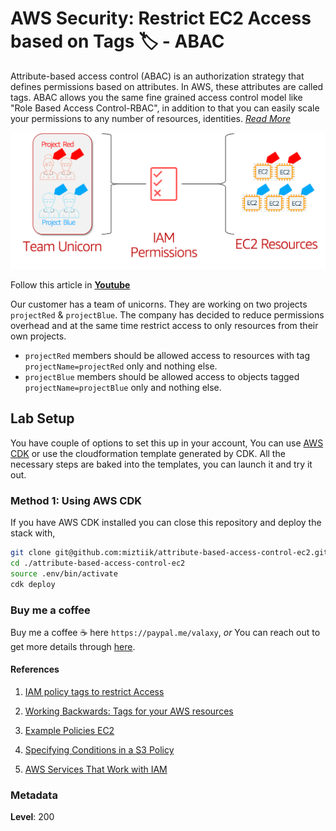 # AWS Security: Restrict EC2 Access based on Tags 🏷 - ABAC

Attribute-based access control (ABAC) is an authorization strategy that defines permissions based on attributes. In AWS, these attributes are called tags. ABAC allows you the same fine grained access control model like "Role Based Access Control-RBAC", in addition to that you can easily scale your permissions to any number of resources, identities. _[Read More](https://docs.aws.amazon.com/IAM/latest/UserGuide/introduction_attribute-based-access-control.html)_

![Attribute-based access control](images/miztiik_github_attribute_based_access_control.png)

Follow this article in **[Youtube](https://www.youtube.com/c/ValaxyTechnologies)**

Our customer has a team of unicorns. They are working on two projects `projectRed` & `projectBlue`. The company has decided to reduce permissions overhead and at the same time restrict access to only resources from their own projects.

- `projectRed` members should be allowed access to resources with tag `projectName=projectRed` only and nothing else.
- `projectBlue` members should be allowed access to objects tagged `projectName=projectBlue` only and nothing else.

## Lab Setup

  You have couple of options to set this up in your account, You can use [AWS CDK](https://www.youtube.com/watch?v=MKwxpszw0Rc) or use the cloudformation template generated by CDK. All the necessary steps are baked into the templates, you can launch it and try it out.

### Method 1: Using AWS CDK

  If you have AWS CDK installed you can close this repository and deploy the stack with,

  ```sh
  git clone git@github.com:miztiik/attribute-based-access-control-ec2.git
  cd ./attribute-based-access-control-ec2
  source .env/bin/activate
  cdk deploy
  ```

### Buy me a coffee

Buy me a coffee ☕ here `https://paypal.me/valaxy`, _or_ You can reach out to get more details through [here](https://youtube.com/c/valaxytechnologies/about).

#### References

1. [IAM policy tags to restrict Access](https://aws.amazon.com/premiumsupport/knowledge-center/iam-policy-tags-restrict/)

1. [Working Backwards: Tags for your AWS resources](https://aws.amazon.com/blogs/security/working-backward-from-iam-policies-and-principal-tags-to-standardized-names-and-tags-for-your-aws-resources/)
1. [Example Policies EC2 ](https://docs.aws.amazon.com/AWSEC2/latest/UserGuide/iam-policies-ec2-console.html)
1. [Specifying Conditions in a S3 Policy](https://docs.aws.amazon.com/AmazonS3/latest/dev/amazon-s3-policy-keys.html#bucket-keys-in-amazon-s3-policies)
1. [AWS Services That Work with IAM](https://docs.aws.amazon.com/IAM/latest/UserGuide/reference_aws-services-that-work-with-iam.html)

### Metadata

**Level**: 200
